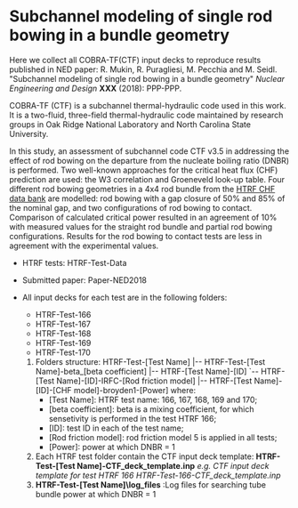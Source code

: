 # Subchannel modeling of single rod bowing in a bundle geometry

Here we collect all COBRA-TF(CTF) input decks to reproduce results published in NED paper: R. Mukin, R. Puragliesi, M. Pecchia and M. Seidl. "Subchannel modeling of single rod bowing in a bundle geometry" _Nuclear Engineering and Design_ **XXX** (2018): PPP-PPP.

COBRA-TF (CTF) is a subchannel thermal-hydraulic code used in this work. It is a two-fluid, three-field thermal-hydraulic code maintained by research groups in Oak Ridge National Laboratory and North Carolina State University.

In this study, an assessment of subchannel code CTF v3.5 in addressing the effect of rod bowing on the departure from the nucleate boiling ratio (DNBR) is performed. Two well-known approaches for the critical heat flux (CHF) prediction are used: the W3 correlation and Groeneveld look-up table. Four different rod bowing geometries in a 4x4 rod bundle from the [HTRF CHF data bank](http://www.epri.com/#/pages/product/NP-2609-V3P1/?lang=en) are modelled: rod bowing with a gap closure of 50% and 85% of the nominal gap, and two configurations of rod bowing to contact. Comparison of calculated critical power resulted in an agreement of 10\% with measured values for the straight rod bundle and partial rod bowing configurations. Results for the rod bowing to contact tests are less in agreement with the experimental values.


- HTRF tests: HTRF-Test-Data

- Submitted paper: Paper-NED2018

- All input decks for each test are in the following folders:
	- HTRF-Test-166
	- HTRF-Test-167
	- HTRF-Test-168
	- HTRF-Test-169
	- HTRF-Test-170



	1. Folders structure:
		HTRF-Test-[Test Name]
		|-- HTRF-Test-[Test Name]-beta_[beta coefficient]
		    |-- HTRF-[Test Name]-[ID]
			`-- HTRF-[Test Name]-[ID]-IRFC-[Rod friction model]
			    |-- HTRF-[Test Name]-[ID]-[CHF model]-broyden1-[Power]
	where:
		- [Test Name]: HTRF test name: 166, 167, 168, 169 and 170;
		- [beta coefficient]: beta is a mixing coefficient, for which sensetivity is performed in the test HTRF 166;
		- [ID]: test ID in each of the test name;
		- [Rod friction model]: rod friction model 5 is applied in all tests;
		- [Power]: power at which DNBR = 1
	2. Each HTRF test folder contain the CTF input deck template: **HTRF-Test-[Test Name]-CTF_deck_template.inp**
		_e.g. CTF input deck template for test HTRF 166 HTRF-Test-166-CTF_deck_template.inp_
	3. **HTRF-Test-[Test Name]\log_files** :Log files for searching tube bundle power at which DNBR = 1

